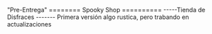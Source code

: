 "Pre-Entrega"
======== Spooky Shop  ==========
-----Tienda de Disfraces -------
Primera versión algo rustica, pero trabando en actualizaciones

